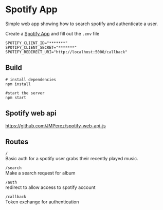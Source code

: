 # Spotify App

Simple web app showing how to search spotify and authenticate a user.   

Create a [Spotify App](https://developer.spotify.com) and fill out the `.env` file   
```
SPOTIFY_CLIENT_ID="*******"
SPOTIFY_CLIENT_SECRET="*******"
SPOTIFY_REDIRECT_URI="http://localhost:5000/callback"
```

## Build
```
# install dependencies
npm install

#start the server
npm start
```

## Spotify web api
https://github.com/JMPerez/spotify-web-api-js

## Routes
`/`   
Basic auth for a spotify user grabs their recently played music.

`/search`   
Make a search request for album

`/auth`      
redirect to allow access to spotify account

`/callback`        
Token exchange for authentication
